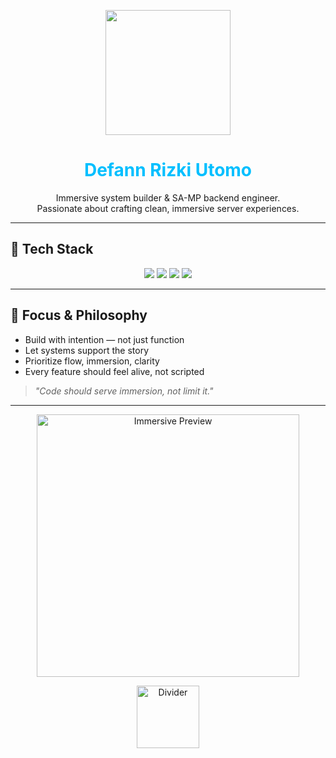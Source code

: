 <p align="center">
  <img src="https://img.shields.io/badge/@Defann-newbies-blue"width="200"/>
</p>

<h1 align="center" style="color:#00BFFF;">Defann Rizki Utomo</h1>

<p align="center">
  Immersive system builder & SA-MP backend engineer.<br>
  Passionate about crafting clean, immersive server experiences.
</p>

---

## 🧠 Tech Stack

<p align="center">
  <img src="https://img.shields.io/badge/PAWN-ED7014?style=for-the-badge&logo=codeforces&logoColor=white"/>
  <img src="https://img.shields.io/badge/C++-00599C?style=for-the-badge&logo=c%2B%2B&logoColor=white"/>
  <img src="https://img.shields.io/badge/JavaScript-F7DF1E?style=for-the-badge&logo=javascript&logoColor=black"/>
  <img src="https://img.shields.io/badge/Python-3776AB?style=for-the-badge&logo=python&logoColor=white"/>
</p>

---

## 🎯 Focus & Philosophy

- Build with intention — not just function  
- Let systems support the story  
- Prioritize flow, immersion, clarity  
- Every feature should feel alive, not scripted

> _"Code should serve immersion, not limit it."_

---

<p align="center">
  <img src="https://up.yimg.com/ib/th?id=OIP.djO9rDqgskOBllKVS8bRTAHaDG&pid=Api&rs=1&c=1&qlt=95&w=296&h=123" width="420" alt="Immersive Preview"/>
</p>

<p align="center">
  <img src="https://cdn.discordapp.com/attachments/1368301871290384515/1380867175019053057/ChatGPT_Image_6_Jun_2025_14.31.07-removebg-preview.png" width="100" alt="Divider"/>
</p>
